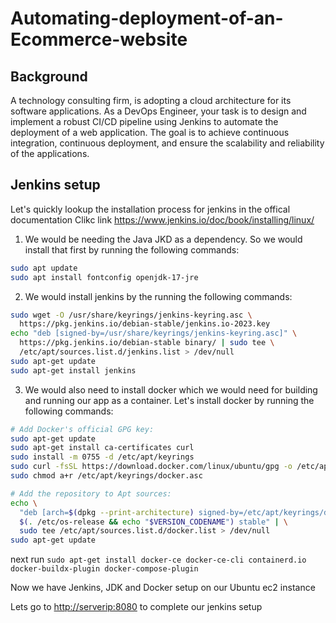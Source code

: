 # Automating-deployment-of-an-Ecommerce-website

## Background

A technology consulting firm, is adopting a cloud architecture for its software applications. As a DevOps Engineer, your task is to design and implement a robust CI/CD pipeline using Jenkins to automate the deployment of a web application. The goal is to achieve continuous integration, continuous deployment, and ensure the scalability and reliability of the applications.

## Jenkins setup

Let's quickly lookup the installation process for jenkins in the offical documentation
Clikc link <https://www.jenkins.io/doc/book/installing/linux/>

1. We would be needing the Java JKD as a dependency. So we would install that first by running the following commands:

```bash
sudo apt update
sudo apt install fontconfig openjdk-17-jre
```

2. We would install jenkins by the running the following commands:

```bash
sudo wget -O /usr/share/keyrings/jenkins-keyring.asc \
  https://pkg.jenkins.io/debian-stable/jenkins.io-2023.key
echo "deb [signed-by=/usr/share/keyrings/jenkins-keyring.asc]" \
  https://pkg.jenkins.io/debian-stable binary/ | sudo tee \
  /etc/apt/sources.list.d/jenkins.list > /dev/null
sudo apt-get update
sudo apt-get install jenkins
```

3. We would also need to install docker which we would need for building and running our app as a container. Let's install docker by running the following commands:

```bash
# Add Docker's official GPG key:
sudo apt-get update
sudo apt-get install ca-certificates curl
sudo install -m 0755 -d /etc/apt/keyrings
sudo curl -fsSL https://download.docker.com/linux/ubuntu/gpg -o /etc/apt/keyrings/docker.asc
sudo chmod a+r /etc/apt/keyrings/docker.asc

# Add the repository to Apt sources:
echo \
  "deb [arch=$(dpkg --print-architecture) signed-by=/etc/apt/keyrings/docker.asc] https://download.docker.com/linux/ubuntu \
  $(. /etc/os-release && echo "$VERSION_CODENAME") stable" | \
  sudo tee /etc/apt/sources.list.d/docker.list > /dev/null
sudo apt-get update
```

next run
`sudo apt-get install docker-ce docker-ce-cli containerd.io docker-buildx-plugin docker-compose-plugin`

Now we have Jenkins, JDK and Docker setup on our Ubuntu ec2 instance

Lets go to <http://serverip:8080> to complete our jenkins setup
